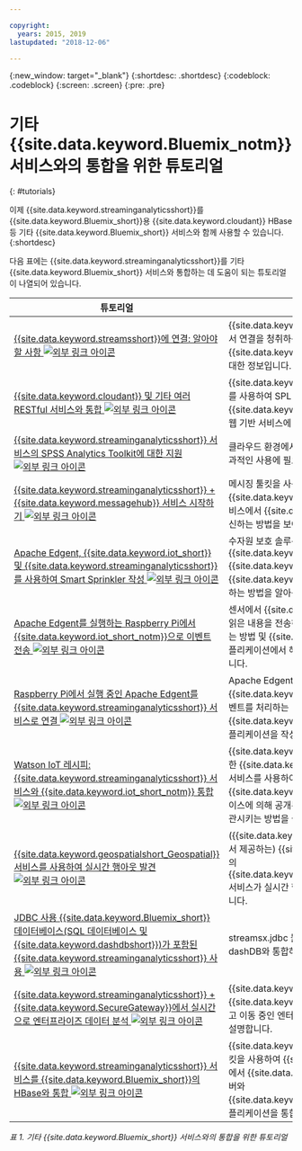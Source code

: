 ```yaml
---

copyright:
  years: 2015, 2019
lastupdated: "2018-12-06"

---
```


<!-- Attribute definitions -->
{:new_window: target="_blank"}
{:shortdesc: .shortdesc}
{:codeblock: .codeblock}
{:screen: .screen}
{:pre: .pre}

# 기타 {{site.data.keyword.Bluemix_notm}} 서비스와의 통합을 위한 튜토리얼
{: #tutorials}


이제 {{site.data.keyword.streaminganalyticsshort}}를 {{site.data.keyword.Bluemix_short}}용 {{site.data.keyword.cloudant}} HBase 등 기타 {{site.data.keyword.Bluemix_short}} 서비스와 함께 사용할 수 있습니다.
{:shortdesc}

다음 표에는 {{site.data.keyword.streaminganalyticsshort}}를 기타 {{site.data.keyword.Bluemix_short}} 서비스와 통합하는 데 도움이 되는 튜토리얼이 나열되어 있습니다.


|튜토리얼 |설명   |
|----------|--------|
|[{{site.data.keyword.streamsshort}}에 연결: 알아야 할 사항 ![외부 링크 아이콘](../../icons/launch-glyph.svg "외부 링크 아이콘")](https://ibm.co/2iDHfFt) |{{site.data.keyword.streaminganalyticsshort}}에서 연결을 청취하는 {{site.data.keyword.streamsshort}} 연산자 사용에 대한 정보입니다.  |
|[{{site.data.keyword.cloudant}} 및 기타 여러 RESTful 서비스와 통합 ![외부 링크 아이콘](../../icons/launch-glyph.svg "외부 링크 아이콘")](https://developer.ibm.com/streamsdev/docs/integrating-with-cloudant-and-many-other-restful-services/) |{{site.data.keyword.streamsshort}} HTTP 어댑터를 사용하여 SPL 애플리케이션을 {{site.data.keyword.cloudant}} 및 기타 RESTful, 웹 기반 서비스에 통합하는 방법을 설명합니다. |
|[{{site.data.keyword.streaminganalyticsshort}} 서비스의 SPSS Analytics Toolkit에 대한 지원 ![외부 링크 아이콘](../../icons/launch-glyph.svg "외부 링크 아이콘")](https://developer.ibm.com/streamsdev/docs/spss-in-bluemix-streaming-analytics-service/) |클라우드 환경에서 SPSS Analytics 툴킷 연산자의 효과적인 사용에 필요한 몇 가지 팁을 제공합니다. |
|[{{site.data.keyword.streaminganalyticsshort}} + {{site.data.keyword.messagehub}} 서비스 시작하기 ![외부 링크 아이콘](../../icons/launch-glyph.svg "외부 링크 아이콘")](https://www.ibm.com/blogs/bluemix/2018/04/get-started-streaming-analytics-message-hub/) |메시징 툴킷을 사용하여 {{site.data.keyword.streaminganalyticsshort}} 서비스에서 {{site.data.keyword.messagehub}}와 통신하는 방법을 보여줍니다. |
|[Apache Edgent, {{site.data.keyword.iot_short}} 및 {{site.data.keyword.streaminganalyticsshort}}를 사용하여 Smart Sprinkler 작성 ![외부 링크 아이콘](../../icons/launch-glyph.svg "외부 링크 아이콘")](https://developer.ibm.com/bluemix/2016/06/01/better-analytics-with-apache-quarks/)|수자원 보호 솔루션을 개발하기 위해 Apache Edgent, {{site.data.keyword.streaminganalyticsshort}}, {{site.data.keyword.iot_short}} 및 기타 {{site.data.keyword.Bluemix_short}} 서비스를 결합하는 방법을 알아봅니다. |
|[Apache Edgent를 실행하는 Raspberry Pi에서 {{site.data.keyword.iot_short_notm}}으로 이벤트 전송 ![외부 링크 아이콘](../../icons/launch-glyph.svg "외부 링크 아이콘")](https://developer.ibm.com/recipes/tutorials/send-events-to-the-watson-iot-platform-from-a-raspberry-pi-running-apache-edgent/)|센서에서 {{site.data.keyword.iot_short_notm}}으로 읽은 내용을 전송하는 Edgent 애플리케이션을 작성하는 방법 및 {{site.data.keyword.streamsshort}} 애플리케이션에서 해당 이벤트를 사용하는 방법을 설명합니다.|
|[Raspberry Pi에서 실행 중인 Apache Edgent를 {{site.data.keyword.streaminganalyticsshort}} 서비스로 연결 ![외부 링크 아이콘](../../icons/launch-glyph.svg "외부 링크 아이콘")](https://developer.ibm.com/recipes/tutorials/connect-apache-edgent-to-the-streaming-analytics-service-using-the-watson-iot-platform/)|Apache Edgent를 실행 중인 디바이스에서 {{site.data.keyword.iot_short_notm}}에 전송된 이벤트를 처리하는 {{site.data.keyword.streaminganalyticsshort}} 애플리케이션을 작성하는 방법을 설명합니다. |
|[Watson IoT 레시피: {{site.data.keyword.streaminganalyticsshort}} 서비스와 {{site.data.keyword.iot_short_notm}} 통합 ![외부 링크 아이콘](../../icons/launch-glyph.svg "외부 링크 아이콘")](https://developer.ibm.com/recipes/tutorials/integrate-ibm-streaming-analytics-service-with-watson-iot-platform/)|{{site.data.keyword.Bluemix_short}}에서 사용 가능한 {{site.data.keyword.streaminganalyticsshort}} 서비스를 사용하여 {{site.data.keyword.iot_short_notm}}에서 IoT 디바이스에 의해 공개된 이벤트를 빠르게 수집, 분석하고 상관시키는 방법을 설명합니다.|
|[{{site.data.keyword.geospatialshort_Geospatial}} 서비스를 사용하여 실시간 행아웃 발견 ![외부 링크 아이콘](../../icons/launch-glyph.svg "외부 링크 아이콘")](https://developer.ibm.com/bluemix/2016/05/27/real-time-hangout-detection/)	|({{site.data.keyword.streaminganalyticsshort}}에서 제공하는) {{site.data.keyword.Bluemix_short}}의 {{site.data.keyword.geospatialshort_Geospatial}} 서비스가 실시간 행아웃 발견을 지원하는 방법을 설명합니다.|
|[JDBC 사용 {{site.data.keyword.Bluemix_short}} 데이터베이스(SQL 데이터베이스 및 {{site.data.keyword.dashdbshort}})가 포함된 {{site.data.keyword.streaminganalyticsshort}} 사용 ![외부 링크 아이콘](../../icons/launch-glyph.svg "외부 링크 아이콘")](https://developer.ibm.com/bluemix/2016/01/26/streaming-analytics-with-jdbc-enabled-databases/)	|streamsx.jdbc 툴킷을 사용하여 SQL Database 및 dashDB와 통합하는 방법을 설명합니다.	|
| [{{site.data.keyword.streaminganalyticsshort}} + {{site.data.keyword.SecureGateway}}에서 실시간으로 엔터프라이즈 데이터 분석 ![외부 링크 아이콘](../../icons/launch-glyph.svg "외부 링크 아이콘")](https://developer.ibm.com/streamsdev/docs/connect-streaming-analytics-to-your-enterprise/) |{{site.data.keyword.SecureGateway}} 터널을 {{site.data.keyword.streamsshort}} 소스에 연결하고 이동 중인 엔터프라이즈 데이터에 연결하는 방법을 설명합니다.	|
|[{{site.data.keyword.streaminganalyticsshort}} 서비스를 {{site.data.keyword.Bluemix_short}}의 HBase와 통합 ![외부 링크 아이콘](../../icons/launch-glyph.svg "외부 링크 아이콘")](https://developer.ibm.com/streamsdev/docs/integrating-streams-biginsights-hbase-service-bluemix/)|{{site.data.keyword.Bluemix_short}}용 HBase 툴킷을 사용하여 {{site.data.keyword.Bluemix_short}}에서 {{site.data.keyword.bigicloudst}}의 HBase 서버와 {{site.data.keyword.streaminganalyticsshort}} 애플리케이션을 통합하는 방법을 알아봅니다.	|

*표 1. 기타 {{site.data.keyword.Bluemix_short}} 서비스와의 통합을 위한 튜토리얼*
